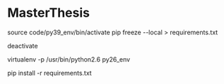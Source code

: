 # MasterThesis

source code/py39_env/bin/activate
pip freeze --local > requirements.txt

deactivate 

virtualenv -p /usr/bin/python2.6 py26_env

pip install -r requirements.txt
